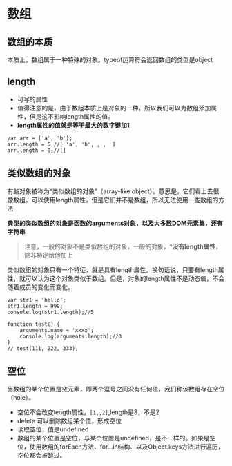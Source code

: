# 数组

数组的本质
------------
本质上，数组属于一种特殊的对象。typeof运算符会返回数组的类型是object

length
--------------

* 可写的属性
* 值得注意的是，由于数组本质上是对象的一种，所以我们可以为数组添加属性，但是这不影响length属性的值。
* **length属性的值就是等于最大的数字键加1**

```
var arr = ['a', 'b'];
arr.length = 5;//[ 'a', 'b', , ,  ]
arr.length = 0;//[]
```


类似数组的对象
----------------
有些对象被称为“类似数组的对象”（array-like object）。意思是，它们看上去很像数组，可以使用length属性，但是它们并不是数组，所以无法使用一些数组的方法

**典型的类似数组的对象是函数的arguments对象，以及大多数DOM元素集，还有字符串**

> 注意，一般的对象不是类似数组的对象，一般的对象，***没有length属性**，除非特定给他加上

类似数组的对象只有一个特征，就是具有length属性。换句话说，只要有length属性，就可以认为这个对象类似于数组。但是，对象的length属性不是动态值，不会随着成员的变化而变化。

```
var str1 = 'hello';
str1.length = 999;
console.log(str1.length);//5

```

```
function test() {
    arguments.name = 'xxxx';
    console.log(arguments.length);//3
}
// test(111, 222, 333);
```

空位
-----------------------
当数组的某个位置是空元素，即两个逗号之间没有任何值，我们称该数组存在空位（hole）。

* 空位不会改变length属性，`[1,,2]`,length是3，不是2
* delete 可以删除数组某个值，形成空位
* 读取空位，值是undefined
* 数组的某个位置是空位，与某个位置是undefined，是不一样的。如果是空位，使用数组的forEach方法、for...in结构、以及Object.keys方法进行遍历，空位都会被跳过。



